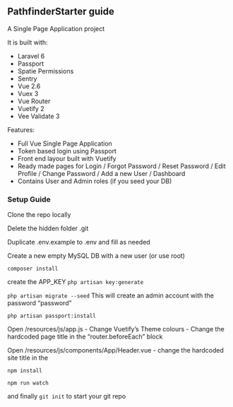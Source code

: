 ## PathfinderStarter guide

A Single Page Application project

It is built with:

- Laravel 6
- Passport
- Spatie Permissions
- Sentry
- Vue 2.6
- Vuex 3
- Vue Router
- Vuetify 2
- Vee Validate 3

Features:

- Full Vue Single Page Application
- Token based login using Passport
- Front end layour built with Vuetify
- Ready made pages for Login / Forgot Password / Reset Password / Edit Profile / Change Password / Add a new User / Dashboard
- Contains User and Admin roles (if you seed your DB)

### Setup Guide

Clone the repo locally

Delete the hidden folder .git

Duplicate .env.example to .env and fill as needed

Create a new empty MySQL DB with a new user (or use root)

`composer install`

create the APP_KEY `php artisan key:generate`

`php artisan migrate --seed`
This will create an admin account with the password “password”

`php artisan passport:install`

Open /resources/js/app.js
	- Change Vuetify’s Theme colours
	- Change the hardcoded page title in the  “router.beforeEach” block

Open /resources/js/components/App/Header.vue 
	- change the hardcoded site title in the <v-app-bar>

`npm install`

`npm run watch`

and finally `git init` to start your git repo
